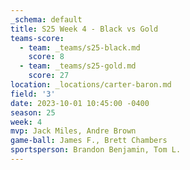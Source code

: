 ```yaml
---
_schema: default
title: S25 Week 4 - Black vs Gold
teams-score:
  - team: _teams/s25-black.md
    score: 8
  - team: _teams/s25-gold.md
    score: 27
location: _locations/carter-baron.md
field: '3'
date: 2023-10-01 10:45:00 -0400
season: 25
week: 4
mvp: Jack Miles, Andre Brown
game-ball: James F., Brett Chambers
sportsperson: Brandon Benjamin, Tom L.
---
```

